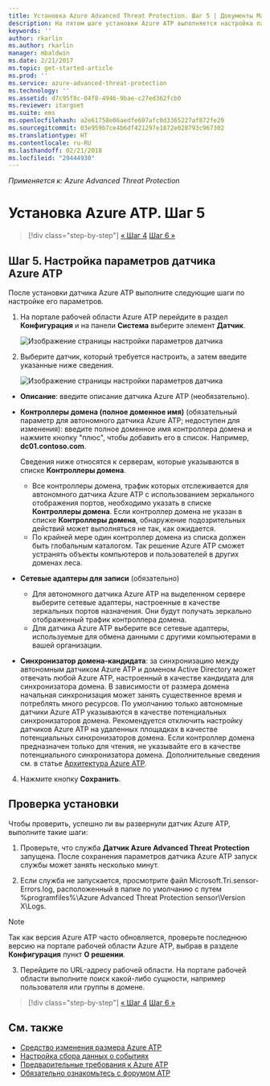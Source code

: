 ```yaml
---
title: Установка Azure Advanced Threat Protection. Шаг 5 | Документы Майкрософт
description: На пятом шаге установки Azure ATP выполняется настройка параметров для автономного датчика Azure ATP.
keywords: ''
author: rkarlin
ms.author: rkarlin
manager: mbaldwin
ms.date: 2/21/2017
ms.topic: get-started-article
ms.prod: ''
ms.service: azure-advanced-threat-protection
ms.technology: ''
ms.assetid: d7c95f8c-04f8-4946-9bae-c27ed362fcb0
ms.reviewer: itargoet
ms.suite: ems
ms.openlocfilehash: a2e61758e06aedfe607afc0d3365227af872fe20
ms.sourcegitcommit: 03e959b7ce4b6df421297e1872e028793c967302
ms.translationtype: HT
ms.contentlocale: ru-RU
ms.lasthandoff: 02/21/2018
ms.locfileid: "29444930"
---
```

*Применяется к: Azure Advanced Threat Protection*



# <a name="install-azure-atp---step-5"></a>Установка Azure ATP. Шаг 5

>[!div class="step-by-step"]
[« Шаг 4](install-atp-step4.md)
[Шаг 6 »](install-atp-step6-vpn.md)


## <a name="step-5-configure-the-azure-atp-sensor-settings"></a>Шаг 5. Настройка параметров датчика Azure ATP
После установки датчика Azure ATP выполните следующие шаги по настройке его параметров.

1.  На портале рабочей области Azure ATP перейдите в раздел **Конфигурация** и на панели **Система** выберите элемент **Датчик**.
   
     ![Изображение страницы настройки параметров датчика](media/atp-sensor-config.png)


2.  Выберите датчик, который требуется настроить, а затем введите указанные ниже сведения.

    ![Изображение страницы настройки параметров датчика](media/atp-sensor-config-2.png)

  - **Описание**: введите описание датчика Azure ATP (необязательно).
  - **Контроллеры домена (полное доменное имя)** (обязательный параметр для автономного датчика Azure ATP; недоступен для изменения): введите полное доменное имя контроллера домена и нажмите кнопку "плюс", чтобы добавить его в список. Например, **dc01.contoso.com**.

      Сведения ниже относятся к серверам, которые указываются в списке **Контроллеры домена**.
      - Все контроллеры домена, трафик которых отслеживается для автономного датчика Azure ATP с использованием зеркального отображения портов, необходимо указать в списке **Контроллеры домена**. Если контроллер домена не указан в списке **Контроллеры домена**, обнаружение подозрительных действий может выполняться не так, как ожидается.
      - По крайней мере один контроллер домена из списка должен быть глобальным каталогом. Так решение Azure ATP сможет устранять объекты компьютеров и пользователей в других доменах леса.

  - **Сетевые адаптеры для записи** (обязательно)
     - Для автономного датчика Azure ATP на выделенном сервере выберите сетевые адаптеры, настроенные в качестве зеркальных портов назначения. Они будут получать зеркально отображенный трафик контроллера домена.
     - Для датчика Azure ATP выберите все сетевые адаптеры, используемые для обмена данными с другими компьютерами в вашей организации.


  - **Синхронизатор домена-кандидата**: за синхронизацию между автономным датчиком Azure ATP и доменом Active Directory может отвечать любой Azure ATP, настроенный в качестве кандидата для синхронизатора домена. В зависимости от размера домена начальная синхронизация может занять существенное время и потреблять много ресурсов. По умолчанию только автономные датчики Azure ATP указываются в качестве потенциальных синхронизаторов домена.
   Рекомендуется отключить настройку датчиков Azure ATP на удаленных площадках в качестве потенциальных синхронизаторов домена.
   Если контроллер домена предназначен только для чтения, не указывайте его в качестве потенциального синхронизатора домена. Дополнительные сведения см. в статье [Архитектура Azure ATP](atp-architecture.md#azure-atp-sensor-features).
  
4. Нажмите кнопку **Сохранить**.


## <a name="validate-installations"></a>Проверка установки
Чтобы проверить, успешно ли вы развернули датчик Azure ATP, выполните такие шаги:

1.  Проверьте, что служба **Датчик Azure Advanced Threat Protection** запущена. После сохранения параметров датчика Azure ATP запуск службы может занять несколько минут.

2.  Если служба не запускается, просмотрите файл Microsoft.Tri.sensor-Errors.log, расположенный в папке по умолчанию с путем %programfiles%\Azure Advanced Threat Protection sensor\Version X\Logs.
 
 >[!NOTE]
 > Так как версия Azure ATP часто обновляется, проверьте последнюю версию на портале рабочей области Azure ATP, выбрав в разделе **Конфигурация** пункт **О решении**. 

3.  Перейдите по URL-адресу рабочей области. На портале рабочей области выполните поиск какой-либо сущности, например пользователя или группы в домене.



>[!div class="step-by-step"]
[« Шаг 4](install-atp-step4.md)
[Шаг 6 »](install-atp-step6-vpn.md)


## <a name="see-also"></a>См. также

- [Средство изменения размера Azure ATP](http://aka.ms/aatpsizingtool)
- [Настройка сбора данных о событиях](configure-event-collection.md)
- [Предварительные требования к Azure ATP](atp-prerequisites.md)
- [Обязательно ознакомьтесь с форумом ATP](https://aka.ms/azureatpcommunity)
